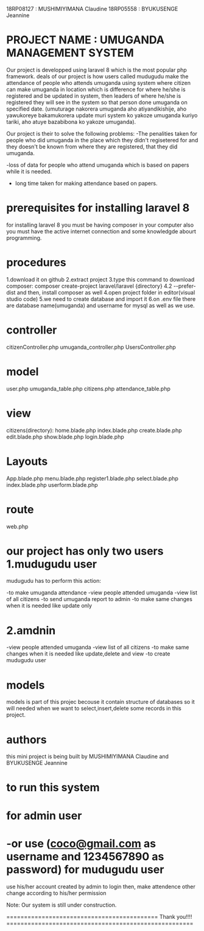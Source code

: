 18RP08127 : MUSHIMIYIMANA Claudine
18RP05558 : BYUKUSENGE Jeannine


PROJECT NAME : UMUGANDA MANAGEMENT SYSTEM
==========================================
Our project is developped using laravel 8 which is the most popular php framework.
deals of our project is how users called mudugudu make the attendance of people who attends umuganda using system 
where citizen can make umuganda in location which is difference for where he/she  is registered and be updated in system, 
then leaders of where he/she is registered they will see in the system so that person done umuganda on specified date.
(umuturage nakorera umuganda aho atiyandikishije, aho yawukoreye bakamukorera update muri system ko yakoze umuganda kuriyo tariki, 
aho atuye bazabibona ko yakoze umuganda).

Our project is their to solve the following problems:
-The penalities taken for people who did umuganda in the place which they didn't regisetered for 
  and they doesn't be known from where they are registered, that they did umuganda. 

-loss of data for people who attend umuganda which is based on papers while it is needed.
- long time taken for making attendance based on papers.


prerequisites for installing laravel 8
=========================================
for installing laravel 8 you must be having composer in your computer also you must have the active internet connection 
and some knowledgde abourt programming.


procedures
==========
1.download it on github
2.extract project
3.type this command to download composer: composer create-project laravel/laravel {directory} 4.2 --prefer-dist
 and then, install composer as well
4.open project folder in editor(visual studio code)
5.we need to create database and import it
6.on .env file there are database name(umuganda) and username for mysql as well as we use.

controller
==========
citizenController.php
umuganda_controller.php
UsersController.php

model
======
user.php
umuganda_table.php
citizens.php
attendance_table.php

view
=====
citizens(directory):
home.blade.php
index.blade.php
create.blade.php
edit.blade.php
show.blade.php
login.blade.php

Layouts
=======

App.blade.php
menu.blade.php
register1.blade.php
select.blade.php
index.blade.php
userform.blade.php

route
=====
web.php


our project has only two users
1.mudugudu user
===============
mudugudu has to perform this action:

-to make umuganda attendance
-view people attended umuganda 
-view list of all citizens
-to send umuganda report to admin
-to make same changes when it is needed like update only

2.amdnin
========
-view people attended umuganda 
-view list of all citizens
-to make same changes when it is needed like update,delete and view
-to create mudugudu user

 models
 =======
models is part of this projec becouse it contain structure of databases
so it will needed when we want to select,insert,delete some records in this
project.


authors
=======
this mini project is being built by MUSHIMIYIMANA Claudine and BYUKUSENGE Jeannine


to run this system
==================
for admin user
==============
-or use (coco@gmail.com as username and 1234567890 as password)
for mudugudu user
=================
use his/her account created by admin to login then, make attendence other change according to his/her permission


Note: Our system is still under construction.




=========================================== Thank you!!!! =====================================================

